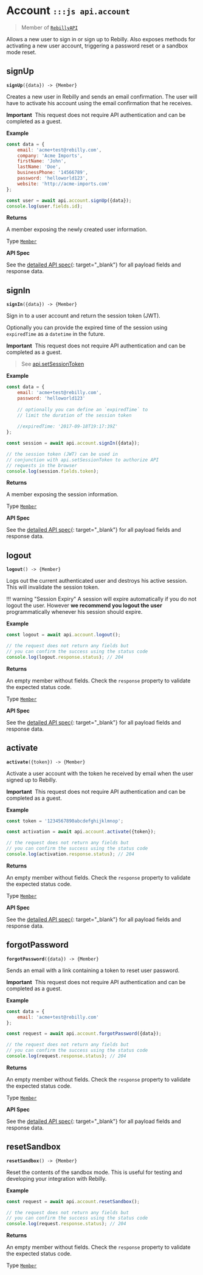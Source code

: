 # Account <small>`:::js api.account`</small>

> Member of [`RebillyAPI`][goto-rebillyapi]

Allows a new user to sign in or sign up to Rebilly. Also exposes methods for activating a new user account, triggering a password reset or a sandbox mode reset.



## signUp
<div class="method"><code><strong>signUp</strong>({<span class="prop">data</span>}) -> <span class="return">{Member}</span></code></div>

Creates a new user in Rebilly and sends an email confirmation. The user will have to activate his account using the email confirmation that he receives.

<div class="warning-block"><strong>Important</strong>&nbsp;&nbsp;This request does not require API authentication and can be completed as a guest.</div>


**Example**

```js
const data = {
    email: 'acme+test@rebilly.com',
    company: 'Acme Imports',
    firstName: 'John',
    lastName: 'Doe',
    businessPhone: '14566789',
    password: 'helloworld123',
    website: 'http://acme-imports.com'
};

const user = await api.account.signUp({data});
console.log(user.fields.id);
```

**Returns**

A member exposing the newly created user information.

Type [`Member`][goto-member]


**API Spec**

See the [detailed API spec][1]{: target="_blank"} for all payload fields and response data.

## signIn
<div class="method"><code><strong>signIn</strong>({<span class="prop">data</span>}) -> <span class="return">{Member}</span></code></div>

Sign in to a user account and return the session token (JWT). 

Optionally you can provide the expired time of the session using `expiredTime` as a `datetime` in the future.

<div class="warning-block"><strong>Important</strong>&nbsp;&nbsp;This request does not require API authentication and can be completed as a guest.</div>

> See [api.setSessionToken][2]

**Example**

```js
const data = {
    email: 'acme+test@rebilly.com',
    password: 'helloworld123'
    
    // optionally you can define an `expiredTime` to 
    // limit the duration of the session token
    
    //expiredTime: '2017-09-18T19:17:39Z'
};

const session = await api.account.signIn({data});

// the session token (JWT) can be used in
// conjunction with api.setSessionToken to authorize API
// requests in the browser 
console.log(session.fields.token);
```

**Returns**

A member exposing the session information.

Type [`Member`][goto-member]


**API Spec**

See the [detailed API spec][3]{: target="_blank"} for all payload fields and response data.

## logout
<div class="method"><code><strong>logout</strong>() -> <span class="return">{Member}</span></code></div>

Logs out the current authenticated user and destroys his active session. This will invalidate the session token. 

!!! warning "Session Expiry"
    A session will expire automatically if you do not logout the user. However **we recommend you logout the user** programmatically whenever his session should expire. 

**Example**

```js
const logout = await api.account.logout();

// the request does not return any fields but
// you can confirm the success using the status code
console.log(logout.response.status); // 204
```

**Returns**

An empty member without fields. Check the `response` property to validate the expected status code.

Type [`Member`][goto-member]


**API Spec**

See the [detailed API spec][3]{: target="_blank"} for all payload fields and response data.

## activate
<div class="method"><code><strong>activate</strong>({<span class="prop">token</span>}) -> <span class="return">{Member}</span></code></div>

Activate a user account with the token he received by email when the user signed up to Rebilly. 

<div class="warning-block"><strong>Important</strong>&nbsp;&nbsp;This request does not require API authentication and can be completed as a guest.</div>

**Example**

```js
const token = '1234567890abcdefghijklmnop';

const activation = await api.account.activate({token});

// the request does not return any fields but
// you can confirm the success using the status code
console.log(activation.response.status); // 204
```

**Returns**

An empty member without fields. Check the `response` property to validate the expected status code.

Type [`Member`][goto-member]


**API Spec**

See the [detailed API spec][4]{: target="_blank"} for all payload fields and response data.

## forgotPassword
<div class="method"><code><strong>forgotPassword</strong>({<span class="prop">data</span>}) -> <span class="return">{Member}</span></code></div>

Sends an email with a link containing a token to reset user password.

<div class="warning-block"><strong>Important</strong>&nbsp;&nbsp;This request does not require API authentication and can be completed as a guest.</div>

**Example**

```js
const data = {
    email: 'acme+test@rebilly.com'
};

const request = await api.account.forgotPassword({data});

// the request does not return any fields but
// you can confirm the success using the status code
console.log(request.response.status); // 204
```

**Returns**

An empty member without fields. Check the `response` property to validate the expected status code.

Type [`Member`][goto-member]


**API Spec**

See the [detailed API spec][5]{: target="_blank"} for all payload fields and response data.

## resetSandbox
<div class="method"><code><strong>resetSandbox</strong>() -> <span class="return">{Member}</span></code></div>

Reset the contents of the sandbox mode. This is useful for testing and developing your integration with Rebilly.

**Example**

```js
const request = await api.account.resetSandbox();

// the request does not return any fields but
// you can confirm the success using the status code
console.log(request.response.status); // 204
```

**Returns**

An empty member without fields. Check the `response` property to validate the expected status code.

Type [`Member`][goto-member]


[goto-rebillyapi]: ../rebilly-api
[goto-member]: ../types/member
[1]: https://rebilly.github.io/RebillyAPI/#tag/Users%2Fpaths%2F~1signup%2Fpost
[2]: ../rebilly-api/#setsessiontoken
[3]: https://rebilly.github.io/RebillyAPI/#tag/Sessions%2Fpaths%2F~1signin%2Fpost
[4]: https://rebilly.github.io/RebillyAPI/#tag/Users%2Fpaths%2F~1activation~1%7Btoken%7D%2Fpost
[5]: https://rebilly.github.io/RebillyAPI/#tag/Users%2Fpaths%2F~1forgot-password%2Fpost
